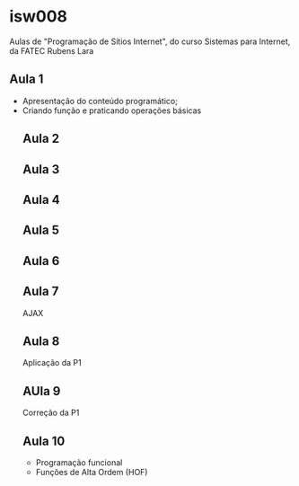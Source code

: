 # isw008
Aulas de "Programação de Sítios Internet", do curso Sistemas para Internet, da FATEC Rubens Lara

## Aula 1
<ul>
<li>Apresentação do conteúdo programático;
<li>Criando função e praticando operações básicas

## Aula 2

## Aula 3

## Aula 4

## Aula 5

## Aula 6

## Aula 7
AJAX
## Aula 8
Aplicação da P1
## AUla 9
Correção da P1
## Aula 10
<ul><li>Programação funcional <li>Funções de Alta Ordem (HOF)

